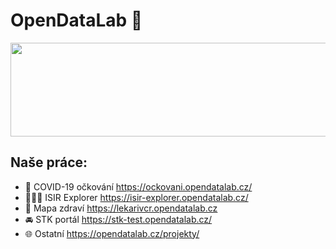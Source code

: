 # OpenDataLab 👋 
<img src="https://opendatalab.cz/wp-content/themes/opendatalab/images/bg_homepage.jpg" width="700" height="150">

## Naše práce:
* 💉 COVID-19 očkování https://ockovani.opendatalab.cz/
* 👨🏻‍⚖️ ISIR Explorer https://isir-explorer.opendatalab.cz/
* 🏥 Mapa zdraví https://lekarivcr.opendatalab.cz
* 🚘 STK portál https://stk-test.opendatalab.cz/
* 🌐 Ostatní https://opendatalab.cz/projekty/